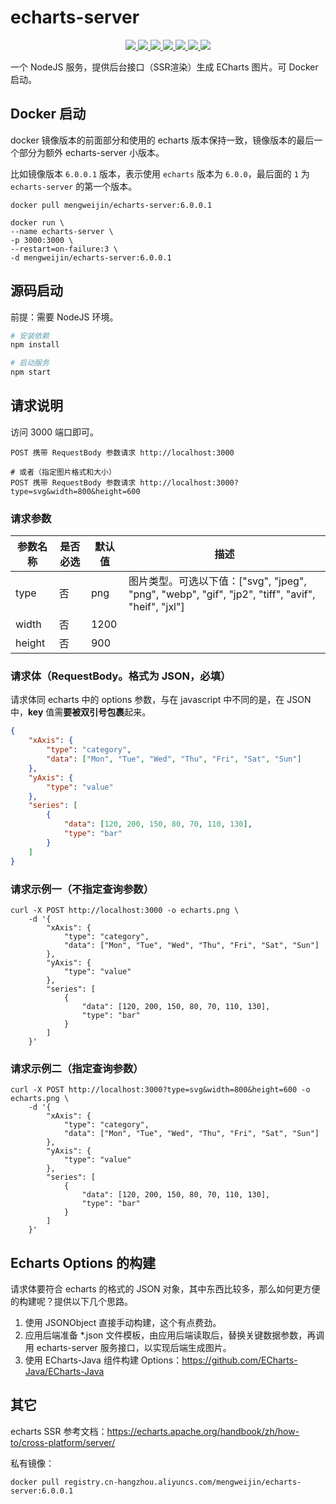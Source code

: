 # echarts-server

<p align="center">
    <a target="_blank" href="https://github.com/mengweijin/echarts-server">
		<img src="https://img.shields.io/badge/repo-Github-purple" />
	</a>
    <a target="_blank" href="https://gitee.com/mengweijin/echarts-server">
		<img src="https://img.shields.io/badge/repo-码云 Gitee-purple" />
	</a>
    <a target="_blank" href="https://hub.docker.com/r/mengweijin/echarts-server/tags">
		<img src="https://img.shields.io/docker/v/mengweijin/echarts-server?label=docker image version" />
	</a>
    <a target="_blank" href="javascript:">
		<img src="https://img.shields.io/badge/docker architecture-linux/amd64, linux/arm64-green.svg" />
	</a>
    <a target="_blank" href="https://hub.docker.com/r/mengweijin/echarts-server">
		<img src="https://img.shields.io/docker/pulls/mengweijin/echarts-server" />
	</a>
    <a target="_blank" href="https://hub.docker.com/r/mengweijin/echarts-server">
		<img src="https://img.shields.io/docker/image-size/mengweijin/echarts-server?label=docker image size" />
	</a>
    <a target="_blank" href="https://hub.docker.com/r/mengweijin/echarts-server">
		<img src="https://img.shields.io/docker/stars/mengweijin/echarts-server" />
	</a>
</p>

一个 NodeJS 服务，提供后台接口（SSR渲染）生成 ECharts 图片。可 Docker 启动。

## Docker 启动

docker 镜像版本的前面部分和使用的 echarts 版本保持一致，镜像版本的最后一个部分为额外 echarts-server 小版本。

比如镜像版本 `6.0.0.1` 版本，表示使用 `echarts` 版本为 `6.0.0`，最后面的 `1` 为 `echarts-server` 的第一个版本。

```shell
docker pull mengweijin/echarts-server:6.0.0.1

docker run \
--name echarts-server \
-p 3000:3000 \
--restart=on-failure:3 \
-d mengweijin/echarts-server:6.0.0.1

```

## 源码启动

前提：需要 NodeJS 环境。

```sh
# 安装依赖
npm install

# 启动服务
npm start
```

## 请求说明

访问 3000 端口即可。

```text
POST 携带 RequestBody 参数请求 http://localhost:3000

# 或者（指定图片格式和大小）
POST 携带 RequestBody 参数请求 http://localhost:3000?type=svg&width=800&height=600
```

### 请求参数

|参数名称|是否必选|默认值|描述|
|----|----|----|----|
|type|否|png|图片类型。可选以下值：["svg", "jpeg", "png", "webp", "gif", "jp2", "tiff", "avif", "heif", "jxl"]|
|width|否|1200||
|height|否|900||

### 请求体（RequestBody。格式为 JSON，必填）

请求体同 echarts 中的 options 参数，与在 javascript 中不同的是，在 JSON 中，**key** 值需**要被双引号包裹**起来。

```json
{
    "xAxis": {
        "type": "category",
        "data": ["Mon", "Tue", "Wed", "Thu", "Fri", "Sat", "Sun"]
    },
    "yAxis": {
        "type": "value"
    },
    "series": [
        {
            "data": [120, 200, 150, 80, 70, 110, 130],
            "type": "bar"
        }
    ]
}
```

### 请求示例一（不指定查询参数）

```shell
curl -X POST http://localhost:3000 -o echarts.png \
    -d '{
        "xAxis": {
            "type": "category",
            "data": ["Mon", "Tue", "Wed", "Thu", "Fri", "Sat", "Sun"]
        },
        "yAxis": {
            "type": "value"
        },
        "series": [
            {
                "data": [120, 200, 150, 80, 70, 110, 130],
                "type": "bar"
            }
        ]
    }'
```

### 请求示例二（指定查询参数）

```shell
curl -X POST http://localhost:3000?type=svg&width=800&height=600 -o echarts.png \
    -d '{
        "xAxis": {
            "type": "category",
            "data": ["Mon", "Tue", "Wed", "Thu", "Fri", "Sat", "Sun"]
        },
        "yAxis": {
            "type": "value"
        },
        "series": [
            {
                "data": [120, 200, 150, 80, 70, 110, 130],
                "type": "bar"
            }
        ]
    }'
```

## Echarts Options 的构建

请求体要符合 echarts 的格式的 JSON 对象，其中东西比较多，那么如何更方便的构建呢？提供以下几个思路。

1. 使用 JSONObject 直接手动构建，这个有点费劲。
2. 应用后端准备 *.json 文件模板，由应用后端读取后，替换关键数据参数，再调用 echarts-server 服务接口，以实现后端生成图片。
3. 使用 ECharts-Java 组件构建 Options：<https://github.com/ECharts-Java/ECharts-Java>

## 其它

echarts SSR 参考文档：<https://echarts.apache.org/handbook/zh/how-to/cross-platform/server/>

私有镜像：

```shell
docker pull registry.cn-hangzhou.aliyuncs.com/mengweijin/echarts-server:6.0.0.1
```
